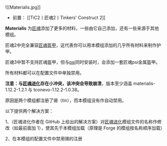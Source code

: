 ![[Materialis.jpg]]
- 前置：
 [[TiC2丨匠魂2丨Tinkers' Construct 2]]

**Materialis** 为[匠魂](https://www.mcmod.cn/class/683.html "匠魂")添加了更多的材料，一些由它自己添加，还有一些来源于其他模组。

匠魂2中完全兼容[匠魂盔甲](https://www.mcmod.cn/class/1318.html "匠魂兵工厂")，这代表你可以用本模组添加的几乎所有材料来制作护甲。

匠魂3中暂不支持匠魂盔甲，但与[psi](https://www.mcmod.cn/class/470.html)同时安装时，会添加一套匠魂psi金属盔甲。

所有材料都可以在配置文件中单独禁用。

  

**注意：与**[**匠魂进化**](https://www.mcmod.cn/class/2739.html "TConEvo")**存在小冲突，该冲突会导致崩溃**，版本至少涵盖 materialis-1.12.2-1.2.1 与 tconevo-1.12.2-1.0.38。

原因是两个模组都注册了锡（tin），而本模组没有作自动禁用。

以下提供两个解决方案：

1、（匠魂进化作者在 GitHub 上给出的解决方案）对[匠魂进化](https://www.mcmod.cn/class/2739.html "TConEvo")模组文件的名称作修改（如最前面加 1），使其先于本模组加载（原理是 Forge 的模组按名称顺序加载）

2、在本模组的配置文件中禁用锡的注册